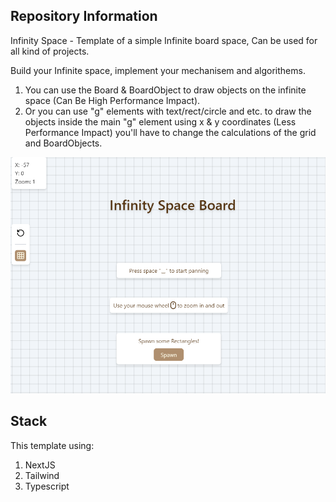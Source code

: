 ## Repository Information
Infinity Space - Template of a simple Infinite board space, Can be used for all kind of projects.

Build your Infinite space, implement your mechanisem and algorithems.

1. You can use the Board & BoardObject to draw objects on the infinite space (Can Be High Performance Impact).
2. Or you can use "g" elements with text/rect/circle and etc. to draw the objects inside the main "g" element using x & y coordinates (Less Performance Impact) you'll have to change the calculations of the grid and BoardObjects.

![alt text](image-4.png)

## Stack
This template using:
1. NextJS
2. Tailwind
3. Typescript

